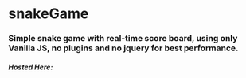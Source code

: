 # snakeGame
### Simple snake game with real-time score board, using only Vanilla JS, no plugins and no jquery for best performance.
##### Hosted Here: 
